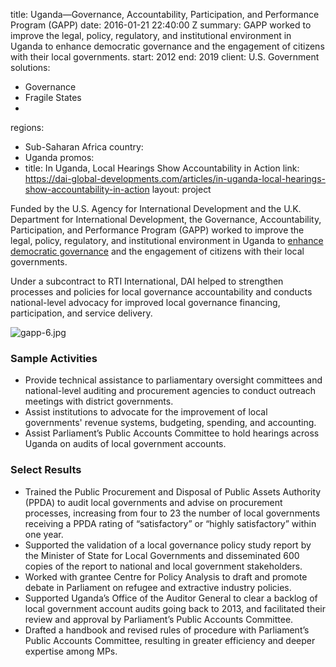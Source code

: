 
title: Uganda—Governance, Accountability, Participation, and Performance Program (GAPP)
date: 2016-01-21 22:40:00 Z
summary: GAPP worked to improve the legal, policy, regulatory, and institutional environment
  in Uganda to enhance democratic governance and the engagement of citizens with their
  local governments.
start: 2012
end: 2019
client: U.S. Government
solutions:
- Governance
- Fragile States
-
regions:
- Sub-Saharan Africa
country:
- Uganda
promos:
- title: In Uganda, Local Hearings Show Accountability in Action
  link: https://dai-global-developments.com/articles/in-uganda-local-hearings-show-accountability-in-action
layout: project


Funded by the U.S. Agency for International Development and the U.K. Department for International Development, the Governance, Accountability, Participation, and Performance Program (GAPP) worked to improve the legal, policy, regulatory, and institutional environment in Uganda to [enhance democratic governance](https://dai-global-developments.com/articles/in-uganda-local-hearings-show-accountability-in-action) and the engagement of citizens with their local governments.

Under a subcontract to RTI International, DAI helped to strengthen processes and policies for local governance accountability and conducts national-level advocacy for improved local governance financing, participation, and service delivery.

![gapp-6.jpg](/uploads/gapp-6.jpg)

### Sample Activities

* Provide technical assistance to parliamentary oversight committees and national-level auditing and procurement agencies to conduct outreach meetings with district governments.
* Assist institutions to advocate for the improvement of local governments' revenue systems, budgeting, spending, and accounting.
* Assist Parliament’s Public Accounts Committee to hold hearings across Uganda on audits of local government accounts.

### Select Results

* Trained the Public Procurement and Disposal of Public Assets Authority (PPDA) to audit local governments and advise on procurement processes, increasing from four to 23 the number of local governments receiving a PPDA rating of “satisfactory” or “highly satisfactory”  within one year.
* Supported the validation of a local governance policy study report by the Minister of State for Local Governments and disseminated 600 copies of the report to national and local government stakeholders.
* Worked with grantee Centre for Policy Analysis to draft and promote debate in Parliament on refugee and extractive industry policies.
* Supported Uganda’s Office of the Auditor General to clear a backlog of local government account audits going back to 2013, and facilitated their review and approval by Parliament’s Public Accounts Committee.
* Drafted a handbook and revised rules of procedure with Parliament’s Public Accounts Committee, resulting in greater efficiency and deeper expertise among MPs.
